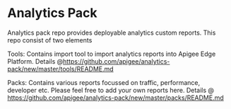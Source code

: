Analytics Pack
==============
Analytics pack repo provides deployable analytics custom reports. This repo consist of two elements

Tools: Contains import tool to import analytics reports into Apigee Edge Platform. Details @https://github.com/apigee/analytics-pack/new/master/tools/README.md
 
Packs: Contains various reports focussed on traffic, performance, developer etc. Please feel free to add your own reports here. Details @ https://github.com/apigee/analytics-pack/new/master/packs/README.md


